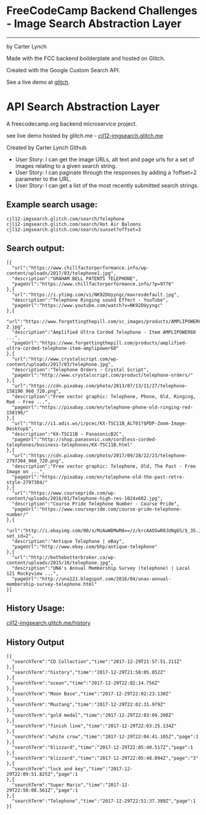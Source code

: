 # FreeCodeCamp Backend Challenges - Image Search Abstraction Layer

---

by Carter Lynch

Made with the FCC backend boilderplate and hosted on Glitch.

Created with the Google Custom Search API.

See a live demo at [glitch](https://cjl12-imgsearch.glitch.me).


# API Search Abstraction Layer

A freecodecamp.org backend microservice project.

see live demo hosted by glitch.me - [cjl12-imgsearch.glitch.me](https://cjl12-imgsearch.glitch.me)

Created by Carter Lynch 
Github

* User Story: I can get the image URLs, alt text and page urls for a set of images relating to a given search string.
* User Story: I can paginate through the responses by adding a ?offset=2 parameter to the URL.
* User Story: I can get a list of the most recently submitted search strings.
          
## Example search usage:
  
    cjl12-imgsearch.glitch.com/search/Telephone
    cjl12-imgsearch.glitch.com/search/Hot Air Baloons
    cjl12-imgsearch.glitch.com/search/sunset?offset=3
          
        
## Search output:
        
    [{
      "url":"https://www.chillfactorperformance.info/wp-content/uploads/2017/03/telephone1.jpg",
      "description":"GRAHAM BELL PATENTS TELEPHONE",
      "pageUrl":"https://www.chillfactorperformance.info/?p=9776"
    },{ 
      "url":"https://i.ytimg.com/vi/NK92DUyyngc/maxresdefault.jpg",
      "description":"Telephone Ringing sound Effect - YouTube",
      "pageUrl":"https://www.youtube.com/watch?v=NK92DUyyngc"
    },{ 
      "url":"https://www.forgettingthepill.com/sc_images/products/AMPLIPOWER60-2.jpg",
      "description":"Amplified Ultra Corded Telephone - Item AMPLIPOWER60 ...",
      "pageUrl":"https://www.forgettingthepill.com/products/amplified-ultra-corded-telephone-item-amplipower60"
    },{ 
      "url":"http://www.crystalscript.com/wp-content/uploads/2017/03/telephone.jpg",
      "description":"Telephone Orders - Crystal Script",
      "pageUrl":"http://www.crystalscript.com/product/telephone-orders/"
    },{
      "url":"https://cdn.pixabay.com/photo/2013/07/13/11/27/telephone-158190_960_720.png",
      "description":"Free vector graphic: Telephone, Phone, Old, Ringing, Red - Free ...",
      "pageUrl":"https://pixabay.com/en/telephone-phone-old-ringing-red-158190/"
    },{
      "url":"http://i1.adis.ws/i/pcec/KX-TSC11B_ALT01?$PDP-Zoom-Image-Desktop$",
      "description":"KX-TSC11B - PanasonicB2C",
      "pageUrl":"http://shop.panasonic.com/cordless-corded-telephones/business-telephones/KX-TSC11B.html"
    },{
      "url":"https://cdn.pixabay.com/photo/2017/09/28/22/23/telephone-2797304_960_720.png",
      "description":"Free vector graphic: Telephone, Old, The Past - Free Image on ...",
      "pageUrl":"https://pixabay.com/en/telephone-old-the-past-retro-style-2797304/"
    },{
      "url":"https://www.coursepride.com/wp-content/uploads/2016/01/Telephone-high-res-1024x682.jpg",
      "description":"Course Pride Telephone Number - Course Pride",
      "pageUrl":"https://www.coursepride.com/course-pride-telephone-number/"
    },{
      "url":"http://i.ebayimg.com/00/s/MzAwWDMwMA==/z/krcAAOSwR0JUNg6S/$_35.JPG?set_id=2",
      "description":"Antique Telephone | eBay",
      "pageUrl":"http://www.ebay.com/bhp/antique-telephone"
    },{
      "url":"http://bethebetterbroker.ca/wp-content/uploads/2015/10/telephone.jpg",
      "description":"UNA's Annual Membership Survey (telephone) | Local 121 Rockyview ...",
      "pageUrl":"http://una121.blogspot.com/2016/04/unas-annual-membership-survey-telephone.html"
    }]





## History Usage:
[cjl12-imgsearch.glitch.me/history](https://cjl12-imgsearch.glitch.me/history)
     
     
## History Output

    [{
      "searchTerm":"CD Collection","time":"2017-12-29T21:57:51.211Z"
    },{
      "searchTerm":"history","time":"2017-12-29T21:58:05.052Z"
    },{
      "searchTerm":"ocean","time":"2017-12-29T22:02:14.756Z"
    },{
      "searchTerm":"Moon Base","time":"2017-12-29T22:02:23.130Z"
    },{
      "searchTerm":"Mustang","time":"2017-12-29T22:02:31.979Z"
    },{
      "searchTerm":"gold medal","time":"2017-12-29T22:03:09.200Z"
    },{
      "searchTerm":"finish line","time":"2017-12-29T22:03:25.134Z"
    },{
      "searchTerm":"white crow","time":"2017-12-29T22:04:41.105Z","page":1
    },{
      "searchTerm":"blizzard","time":"2017-12-29T22:05:40.517Z","page":1
    },{
      "searchTerm":"blizzard","time":"2017-12-29T22:05:48.094Z","page":"3"
    },{
      "searchTerm":"lock and key","time":"2017-12-29T22:09:51.825Z","page":1
    },{
      "searchTerm":"Super Mario","time":"2017-12-29T22:50:08.561Z","page":1
    },{
      "searchTerm":"Telephone","time":"2017-12-29T22:51:37.389Z","page":1
    }]
        